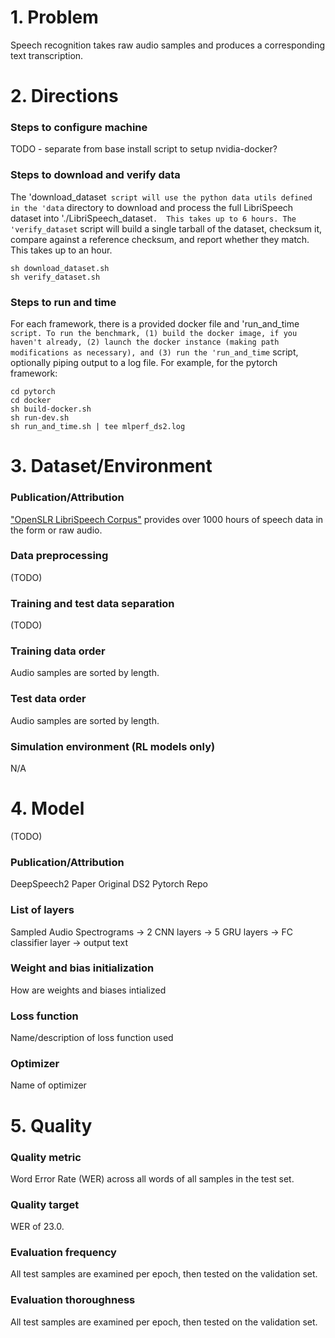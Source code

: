 # 1. Problem 
Speech recognition takes raw audio samples and produces a corresponding text transcription.
# 2. Directions
### Steps to configure machine
TODO - separate from base install script to setup nvidia-docker?
### Steps to download and verify data
The 'download_dataset` script will use the python data utils defined in the 'data` directory to download and process the full LibriSpeech dataset into './LibriSpeech_dataset`.  This takes up to 6 hours.
The 'verify_dataset` script will build a single tarball of the dataset, checksum it, compare against a reference checksum, and report whether they match.  This takes up to an hour.

    sh download_dataset.sh 
    sh verify_dataset.sh
 
### Steps to run and time
For each framework, there is a provided docker file and 'run_and_time` script.
To run the benchmark, (1) build the docker image, if you haven't already, (2) launch the docker instance (making path modifications as necessary), and (3) run the 'run_and_time` script, optionally piping output to a log file.
For example, for the pytorch framework:

    cd pytorch
    cd docker
    sh build-docker.sh
    sh run-dev.sh
    sh run_and_time.sh | tee mlperf_ds2.log
    
# 3. Dataset/Environment
### Publication/Attribution
["OpenSLR LibriSpeech Corpus"](http://www.openslr.org/12/) provides over 1000 hours of speech data in the form or raw audio.
### Data preprocessing
(TODO)
### Training and test data separation
(TODO)
### Training data order
Audio samples are sorted by length.
### Test data order
Audio samples are sorted by length.
### Simulation environment (RL models only)
N/A
# 4. Model
(TODO)
### Publication/Attribution
DeepSpeech2 Paper
Original DS2 Pytorch Repo
### List of layers 
Sampled Audio Spectrograms -> 2 CNN layers -> 5 GRU layers -> FC classifier layer -> output text
### Weight and bias initialization
How are weights and biases intialized
### Loss function
Name/description of loss function used
### Optimizer
Name of optimizer
# 5. Quality
### Quality metric
Word Error Rate (WER) across all words of all samples in the test set.
### Quality target
WER of 23.0.
### Evaluation frequency
All test samples are examined per epoch, then tested on the validation set.
### Evaluation thoroughness
All test samples are examined per epoch, then tested on the validation set.
